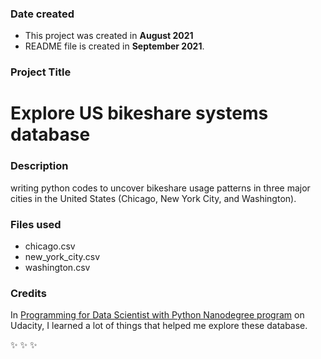 ### Date created
- This project was created in __August 2021__
- README file is created in __September 2021__.

### Project Title
# Explore US bikeshare systems database

### Description
writing python codes to uncover bikeshare usage patterns in three major cities in the United States (Chicago, New York City, and Washington).

### Files used
- chicago.csv
- new_york_city.csv
- washington.csv

### Credits
In [Programming for Data Scientist with Python Nanodegree program](https://classroom.udacity.com/nanodegrees/nd104-connect/dashboard/overview) on Udacity, I learned a lot of things that helped me explore these database.

:sparkles: :sparkles: :sparkles:
